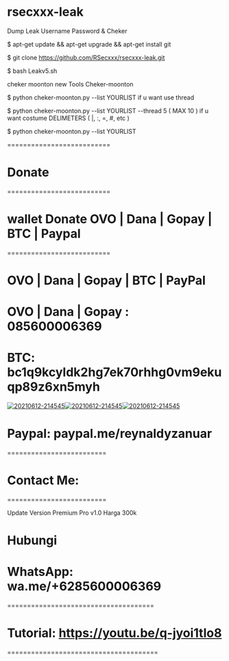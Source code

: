 # rsecxxx-leak
Dump Leak Username Password &amp; Cheker

$ apt-get update && apt-get upgrade && apt-get install git

$ git clone https://github.com/RSecxxx/rsecxxx-leak.git

$ bash Leakv5.sh

cheker moonton new Tools Cheker-moonton

$ python cheker-moonton.py --list YOURLIST
if u want use thread

$ python cheker-moonton.py --list YOURLIST --thread 5 ( MAX 10 )
if u want costume DELIMETERS ( |, :, =, #, etc )

$ python cheker-moonton.py --list YOURLIST 



==========================

# Donate

==========================

# wallet Donate OVO | Dana | Gopay | BTC | Paypal

==========================

# OVO | Dana | Gopay | BTC | PayPal

# OVO | Dana | Gopay : 085600006369

# BTC: bc1q9kcyldk2hg7ek70rhhg0vm9ekuqp89z6xn5myh
<a href="https://ibb.co/TqZVchy"><img src="https://i.ibb.co/WpQbnKC/20210612-214545.png" alt="20210612-214545" border="0"></a><a href="https://ibb.co/TqZVchy"><img src="https://i.ibb.co/WpQbnKC/20210612-214545.png" alt="20210612-214545" border="0"></a><a href="https://ibb.co/TqZVchy"><img src="https://i.ibb.co/WpQbnKC/20210612-214545.png" alt="20210612-214545" border="0"></a>

# Paypal: paypal.me/reynaldyzanuar

=========================

# Contact Me:

=========================

Update Version 
Premium Pro v1.0
Harga 300k

# Hubungi 
# WhatsApp: wa.me/+6285600006369

=====================================

# Tutorial: https://youtu.be/q-jyoi1tlo8

======================================
